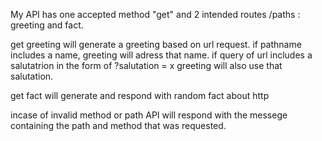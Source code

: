 My API has one accepted method "get" and 2 intended routes /paths : greeting and fact.

get greeting will generate a greeting based on url request. if pathname includes a name, greeting will adress that name. if query of url includes a salutatrion in the form of ?salutation = x greeting will also use that salutation. 

get fact will generate and respond with random fact about http

incase of invalid method or path API will respond with the messege containing the path and method that was requested.
